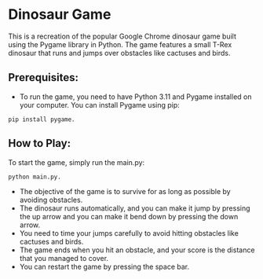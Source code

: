# Dinosaur Game
This is a recreation of the popular Google Chrome dinosaur game built using the Pygame library in Python. 
The game features a small T-Rex dinosaur that runs and jumps over obstacles like cactuses and birds.

## Prerequisites:
- To run the game, you need to have Python 3.11 and Pygame installed on your computer. 
You can install Pygame using pip: 
```
pip install pygame.
```

## How to Play:
To start the game, simply run the main.py: 
```
python main.py.
```

- The objective of the game is to survive for as long as possible by avoiding obstacles. 
- The dinosaur runs automatically, and you can make it jump by pressing the up arrow and
you can make it bend down by pressing the down arrow.
- You need to time your jumps carefully to avoid hitting obstacles like cactuses and birds.
- The game ends when you hit an obstacle, and your score 
is the distance that you managed to cover.
- You can restart the game by pressing the space bar.
